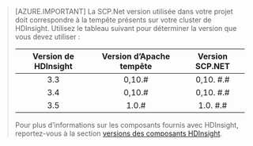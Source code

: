 > [AZURE.IMPORTANT] La SCP.Net version utilisée dans votre projet doit correspondre à la tempête présents sur votre cluster de HDInsight. Utilisez le tableau suivant pour déterminer la version que vous devez utiliser :
>
> | Version de HDInsight | Version d’Apache tempête | Version SCP.NET |
> |:-----------------:|:--------------------:|:---------------:|
> | 3.3 | 0,10.# | 0,10. #.# |
> | 3.4 | 0,10.# | 0,10. #.# |
> | 3.5 | 1.0.# | 1.0. #.# |
>
> Pour plus d’informations sur les composants fournis avec HDInsight, reportez-vous à la section [versions des composants HDInsight](../articles/hdinsight/hdinsight-component-versioning.md).


